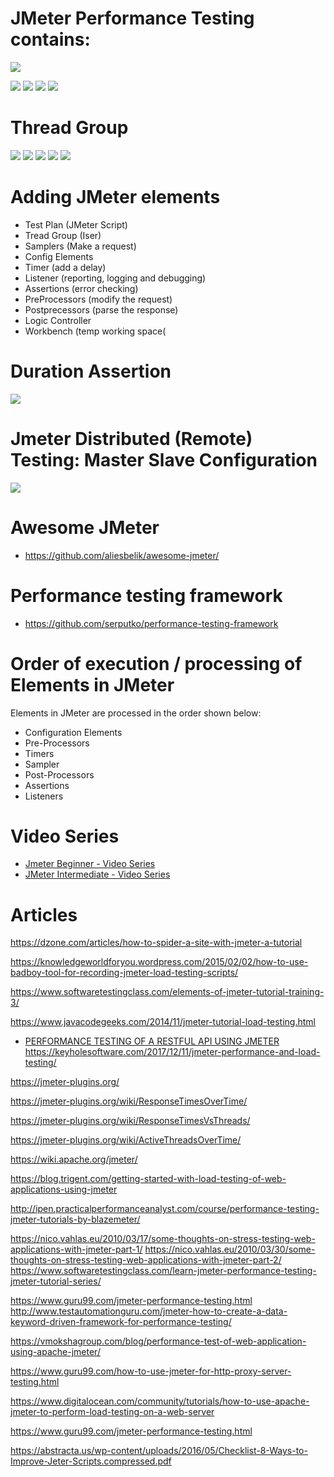 
# JMeter Performance Testing contains:
![](https://www.softwaretestingclass.com/wp-content/uploads/2014/03/performance-tesitng-load-stress.jpg)

![](https://www.guru99.com/images/PerformanceTesting.png)
![](https://www.guru99.com/images/JMeterPerformanceTest.png)
![](https://www.guru99.com/images/JMeterApacheSampler.png)
![](https://www.guru99.com/images/JMeterTestPlanFlow.png)




# Thread Group
![](https://www.guru99.com/images/JMeterAddThreadGroup.png)
![](https://www.guru99.com/images/ThreadGroupJMeterPerformance.png)
![](https://www.guru99.com/images/ThreadCountVSLoopCount.png)
![](https://www.guru99.com/images/UserDelayHTTP.png)
![](https://www.softwaretestingclass.com/wp-content/uploads/2014/03/thread-count-vs-loop-count.jpg)

# Adding JMeter elements

* Test Plan (JMeter Script)
* Tread Group (Iser)
* Samplers (Make a request)
* Config Elements
* Timer (add a delay)
* Listener (reporting, logging and debugging)
* Assertions (error checking)
* PreProcessors (modify the request)
* Postprecessors (parse the response)
* Logic Controller
* Workbench (temp working space(



# Duration Assertion
![](https://www.guru99.com/images/HTTPRequestAssertion.png)



# Jmeter Distributed (Remote) Testing: Master Slave Configuration
![](https://www.guru99.com/images/MasterJMeter.png)

# Awesome JMeter
* https://github.com/aliesbelik/awesome-jmeter/

# Performance testing framework
* https://github.com/serputko/performance-testing-framework


# Order of execution / processing of Elements in JMeter
Elements in JMeter are processed in the order shown below:
* Configuration Elements
* Pre-Processors
* Timers
* Sampler
* Post-Processors
* Assertions
* Listeners


# Video Series
* [Jmeter Beginner - Video Series](https://www.youtube.com/watch?v=M-iAXz8vs48&list=PLhW3qG5bs-L-zox1h3eIL7CZh5zJmci4c)
* [JMeter Intermediate - Video Series](https://www.youtube.com/watch?v=mYGQPj78YhI&list=PLhW3qG5bs-L-PpK83CC_m_bWd_722tvgk)

# Articles
https://dzone.com/articles/how-to-spider-a-site-with-jmeter-a-tutorial


https://knowledgeworldforyou.wordpress.com/2015/02/02/how-to-use-badboy-tool-for-recording-jmeter-load-testing-scripts/

https://www.softwaretestingclass.com/elements-of-jmeter-tutorial-training-3/

https://www.javacodegeeks.com/2014/11/jmeter-tutorial-load-testing.html
* [PERFORMANCE TESTING OF A RESTFUL API USING JMETER](https://www.3pillarglobal.com/insights/performance-testing-of-a-restful-api-using-jmeter)
https://keyholesoftware.com/2017/12/11/jmeter-performance-and-load-testing/

https://jmeter-plugins.org/


https://jmeter-plugins.org/wiki/ResponseTimesOverTime/


https://jmeter-plugins.org/wiki/ResponseTimesVsThreads/

https://jmeter-plugins.org/wiki/ActiveThreadsOverTime/

https://wiki.apache.org/jmeter/

https://blog.trigent.com/getting-started-with-load-testing-of-web-applications-using-jmeter


http://ipen.practicalperformanceanalyst.com/course/performance-testing-jmeter-tutorials-by-blazemeter/

https://nico.vahlas.eu/2010/03/17/some-thoughts-on-stress-testing-web-applications-with-jmeter-part-1/
https://nico.vahlas.eu/2010/03/30/some-thoughts-on-stress-testing-web-applications-with-jmeter-part-2/
https://www.softwaretestingclass.com/learn-jmeter-performance-testing-jmeter-tutorial-series/

https://www.guru99.com/jmeter-performance-testing.html
http://www.testautomationguru.com/jmeter-how-to-create-a-data-keyword-driven-framework-for-performance-testing/


https://vmokshagroup.com/blog/performance-test-of-web-application-using-apache-jmeter/


https://www.guru99.com/how-to-use-jmeter-for-http-proxy-server-testing.html

https://www.digitalocean.com/community/tutorials/how-to-use-apache-jmeter-to-perform-load-testing-on-a-web-server


https://www.guru99.com/jmeter-performance-testing.html





https://abstracta.us/wp-content/uploads/2016/05/Checklist-8-Ways-to-Improve-Jeter-Scripts.compressed.pdf
